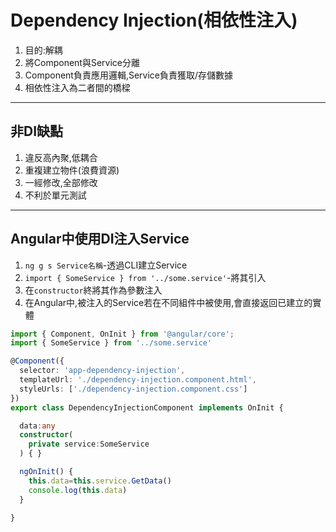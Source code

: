 # Dependency Injection(相依性注入)
1. 目的:解耦
2. 將Component與Service分離
3. Component負責應用邏輯,Service負責獲取/存儲數據
4. 相依性注入為二者間的橋樑
***
## 非DI缺點
1. 違反高內聚,低耦合
2. 重複建立物件(浪費資源)
3. 一經修改,全部修改
4. 不利於單元測試
***
## Angular中使用DI注入Service
1. `ng g s Service名稱`-透過CLI建立Service
2. `import { SomeService } from '../some.service'`-將其引入
3. 在`constructor`終將其作為參數注入
4. 在Angular中,被注入的Service若在不同組件中被使用,會直接返回已建立的實體
```ts
import { Component, OnInit } from '@angular/core';
import { SomeService } from '../some.service'

@Component({
  selector: 'app-dependency-injection',
  templateUrl: './dependency-injection.component.html',
  styleUrls: ['./dependency-injection.component.css']
})
export class DependencyInjectionComponent implements OnInit {

  data:any
  constructor(
    private service:SomeService
  ) { }

  ngOnInit() {
    this.data=this.service.GetData()
    console.log(this.data)
  }

}

```